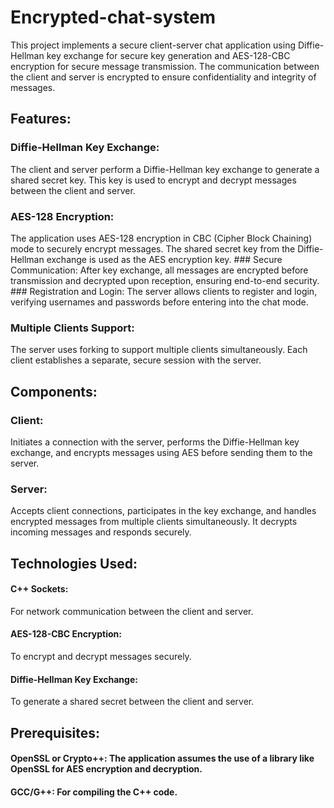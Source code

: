 # Encrypted-chat-system
This project implements a secure client-server chat application using Diffie-Hellman key exchange for secure key generation and AES-128-CBC encryption for secure message transmission. The communication between the client and server is encrypted to ensure confidentiality and integrity of messages.
## Features:
### Diffie-Hellman Key Exchange:
The client and server perform a Diffie-Hellman key exchange to generate a shared secret key. This key is used to encrypt and decrypt messages between the client and server.
### AES-128 Encryption:
The application uses AES-128 encryption in CBC (Cipher Block Chaining) mode to securely encrypt messages. The shared secret key from the Diffie-Hellman exchange is used as the AES encryption key.
### Secure Communication:
After key exchange, all messages are encrypted before transmission and decrypted upon reception, ensuring end-to-end security.
### Registration and Login:
The server allows clients to register and login, verifying usernames and passwords before entering into the chat mode.
### Multiple Clients Support:
The server uses forking to support multiple clients simultaneously. Each client establishes a separate, secure session with the server.
## Components:
### Client:
Initiates a connection with the server, performs the Diffie-Hellman key exchange, and encrypts messages using AES before sending them to the server.
### Server:
Accepts client connections, participates in the key exchange, and handles encrypted messages from multiple clients simultaneously. It decrypts incoming messages and responds securely.
## Technologies Used:
#### C++ Sockets: 
For network communication between the client and server.
#### AES-128-CBC Encryption: 
To encrypt and decrypt messages securely.
#### Diffie-Hellman Key Exchange: 
To generate a shared secret between the client and server.
## Prerequisites:
#### OpenSSL or Crypto++: The application assumes the use of a library like OpenSSL for AES encryption and decryption.
#### GCC/G++: For compiling the C++ code.
